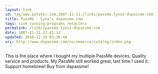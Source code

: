 ```yaml
---
layout: link
id: tag:www.patater.com,2007-11-11:/links/passme-lynxs-dspassme-com
title: PassMe - Lynx's dspassme.com
tags: link running-programs retailers
permalink: /links/passme-lynxs-dspassme-com
date: 2007-11-11 23:41:13
updated: 2010-12-19 03:36:44
uri: http://www.dspassme.com/oscommerce/catalog/index.php
---
```

This is the place where I bought my multiple PassMe devices. Quality service
and products. My PassMe still worked great, last time I used it.<br/>Support
homebrew! Buy from dspassme!
